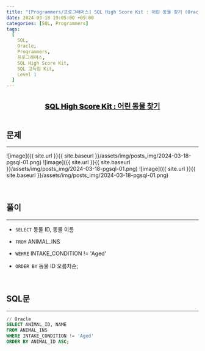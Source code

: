 ```yaml
---
title: "[Programmers/프로그래머스] SQL High Score Kit : 어린 동물 찾기 (Oracle)"
date: 2024-03-18 19:05:00 +09:00
categories: [SQL, Programmers]
tags:
  [
    SQL,
    Oracle,
    Programmers,
    프로그래머스,
    SQL High Score Kit,
    SQL 고득점 Kit,
    Level 1
  ]
---
```


  <br/>

<center><a href="https://school.programmers.co.kr/learn/courses/30/lessons/59037" style = 'font-size : 1.18rem; font-weight : 900'>SQL High Score Kit : 어린 동물 찾기</a></center>

  <br/>

## **문제**

---

![image]({{ site.url }}{{ site.baseurl }}/assets/img/posts_img/2024-03-18-pgsql-01.png)
![image]({{ site.url }}{{ site.baseurl }}/assets/img/posts_img/2024-03-18-pgsql-01.png)
![image]({{ site.url }}{{ site.baseurl }}/assets/img/posts_img/2024-03-18-pgsql-01.png)

  <br/>

## **풀이**

---

- `SELECT` 동물 ID, 동물 이름
- `FROM` ANIMAL_INS
- `WEHRE` INTAKE_CONDITION != 'Aged'
- `ORDER BY` 동물 ID 오름차순;

  <br/>

## **SQL문**

---

```sql
// Oracle
SELECT ANIMAL_ID, NAME
FROM ANIMAL_INS
WHERE INTAKE_CONDITION != 'Aged'
ORDER BY ANIMAL_ID ASC;
```

<br/>

<!-- ## **배운 점 메모**

---


<br/> -->

<!-- ## **정리**

---

<br/> -->

<!--
## **참고 사이트**

---
<br/>
-->
